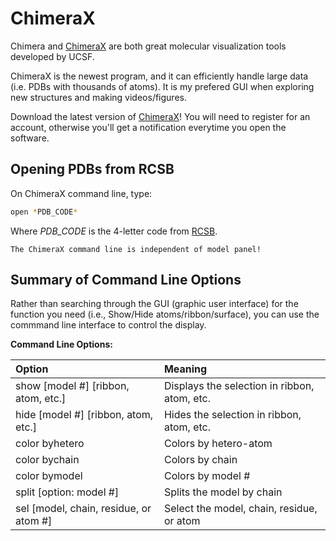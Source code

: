 # ChimeraX

Chimera and [ChimeraX](https://www.cgl.ucsf.edu/chimerax/) are both great molecular visualization tools developed by UCSF.

ChimeraX is the newest program, and it can efficiently handle large data (i.e. PDBs with thousands of atoms). It is my prefered GUI when exploring new structures and making videos/figures.

Download the latest version of [ChimeraX](https://www.cgl.ucsf.edu/chimerax/download.html)! You will need to register for an account, otherwise you'll get a notification everytime you open the software.

## Opening PDBs from RCSB

On ChimeraX command line, type:

```bash
open *PDB_CODE*
```

Where *PDB_CODE* is the 4-letter code from [RCSB](https://www.google.com/search?client=safari&rls=en&q=rcsb&ie=UTF-8&oe=UTF-8).

```{note}
The ChimeraX command line is independent of model panel!
``` 

## Summary of Command Line Options

Rather than searching through the GUI (graphic user interface) for the function you need (i.e., Show/Hide atoms/ribbon/surface), you can use the commmand line interface to control the display.

**Command Line Options:**

| Option                  | Meaning |
| :-----                  | :------ |
| show [model #] [ribbon, atom, etc.] | Displays the selection in ribbon, atom, etc. | 
| hide [model #] [ribbon, atom, etc.] | Hides the selection in ribbon, atom, etc. | 
| color byhetero | Colors by hetero-atom |
| color bychain | Colors by chain |
| color bymodel | Colors by model # |
| split [option: model #] | Splits the model by chain |
| sel [model, chain, residue, or atom #] | Select the model, chain, residue, or atom |


